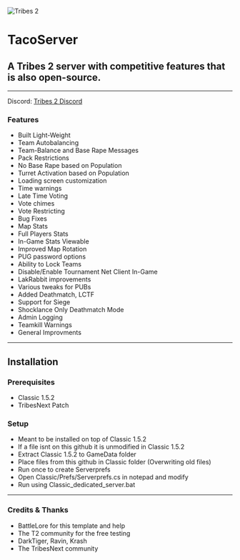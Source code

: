 ![Tribes 2](https://cdn.discordapp.com/attachments/521797012014759970/678460505597149214/TacoServer.png)

# TacoServer
## A Tribes 2 server with competitive features that is also open-source.

---


Discord: [Tribes 2 Discord](https://discord.gg/Y4muNvF)


### Features
 - Built Light-Weight
 - Team Autobalancing
 - Team-Balance and Base Rape Messages
 - Pack Restrictions
 - No Base Rape based on Population
 - Turret Activation based on Population
 - Loading screen customization
 - Time warnings
 - Late Time Voting
 - Vote chimes
 - Vote Restricting
 - Bug Fixes
 - Map Stats
 - Full Players Stats
 - In-Game Stats Viewable
 - Improved Map Rotation
 - PUG password options
 - Ability to Lock Teams
 - Disable/Enable Tournament Net Client In-Game
 - LakRabbit improvements
 - Various tweaks for PUBs
 - Added Deathmatch, LCTF
 - Support for Siege
 - Shocklance Only Deathmatch Mode
 - Admin Logging
 - Teamkill Warnings
 - General Improvments

---


## Installation


### Prerequisites
 - Classic 1.5.2
 - TribesNext Patch

### Setup
 - Meant to be installed on top of Classic 1.5.2
 - If a file isnt on this github it is unmodified in Classic 1.5.2
 - Extract Classic 1.5.2 to GameData folder
 - Place files from this github in Classic folder (Overwriting old files)
 - Run once to create Serverprefs
 - Open Classic/Prefs/Serverprefs.cs in notepad and modify
 - Run using Classic_dedicated_server.bat

----

### Credits & Thanks
 - BattleLore for this template and help
 - The T2 community for the free testing
 - DarkTiger, Ravin, Krash
 - The TribesNext community
